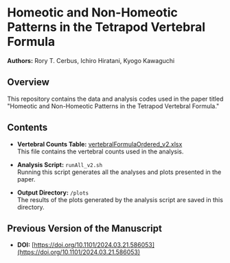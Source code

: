 # Homeotic and Non-Homeotic Patterns in the Tetrapod Vertebral Formula

**Authors:** Rory T. Cerbus, Ichiro Hiratani, Kyogo Kawaguchi

## Overview

This repository contains the data and analysis codes used in the paper titled "Homeotic and Non-Homeotic Patterns in the Tetrapod Vertebral Formula."

## Contents

- **Vertebral Counts Table:** [vertebralFormulaOrdered_v2.xlsx](link)  
  This file contains the vertebral counts used in the analysis.

- **Analysis Script:** `runAll_v2.sh`  
  Running this script generates all the analyses and plots presented in the paper.

- **Output Directory:** `/plots`  
  The results of the plots generated by the analysis script are saved in this directory.

## Previous Version of the Manuscript

- **DOI:** [https://doi.org/10.1101/2024.03.21.586053](https://doi.org/10.1101/2024.03.21.586053)
